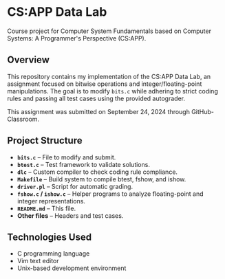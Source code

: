 # CS:APP Data Lab
Course project for Computer System Fundamentals based on Computer Systems: A Programmer's Perspective (CS:APP).

## Overview
This repository contains my implementation of the CS:APP Data Lab, an assignment focused on bitwise operations and integer/floating-point manipulations. The goal is to modify `bits.c` while adhering to strict coding rules and passing all test cases using the provided autograder.

This assignment was submitted on September 24, 2024 through GitHub-Classroom.

## Project Structure
- **`bits.c`** – File to modify and submit.
- **`btest.c`** – Test framework to validate solutions.
- **`dlc`** – Custom compiler to check coding rule compliance.
- **`Makefile`** – Build system to compile btest, fshow, and ishow.
- **`driver.pl`** – Script for automatic grading.
- **`fshow.c` / `ishow.c`** – Helper programs to analyze floating-point and integer representations.
- **`README.md`** – This file.
- **Other files** – Headers and test cases.

## Technologies Used
- C programming language
- Vim text editor
- Unix-based development environment
